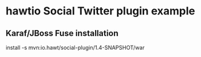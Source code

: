 # hawtio Social Twitter plugin example

## Karaf/JBoss Fuse installation

install -s mvn:io.hawt/social-plugin/1.4-SNAPSHOT/war


